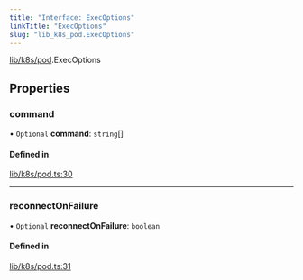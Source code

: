 ```yaml
---
title: "Interface: ExecOptions"
linkTitle: "ExecOptions"
slug: "lib_k8s_pod.ExecOptions"
---
```


[lib/k8s/pod](../modules/lib_k8s_pod.md).ExecOptions

## Properties

### command

• `Optional` **command**: `string`[]

#### Defined in

[lib/k8s/pod.ts:30](https://github.com/kinvolk/headlamp/blob/168f394/frontend/src/lib/k8s/pod.ts#L30)

___

### reconnectOnFailure

• `Optional` **reconnectOnFailure**: `boolean`

#### Defined in

[lib/k8s/pod.ts:31](https://github.com/kinvolk/headlamp/blob/168f394/frontend/src/lib/k8s/pod.ts#L31)

